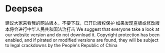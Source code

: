 # Deepsea
建议大家来看我的网站版本，不要下载，已开启版权保护
如果发现盗版或修改版本将会进行中华人民共和国法治打击
We suggest that everyone take a look at our website version and do not download it. Copyright protection has been enabled, and if pirated or modified versions are found, they will be subject to legal crackdowns by the People's Republic of China